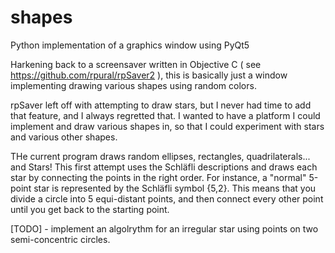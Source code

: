 # shapes
Python implementation of a graphics window using PyQt5

Harkening back to a screensaver written in Objective C ( see https://github.com/rpural/rpSaver2 ), 
this is basically just a window implementing drawing various shapes using random colors.

rpSaver left off with attempting to draw stars, but I never had time to add that feature,
and I always regretted that. I wanted to have a platform I could implement and draw various shapes
in, so that I could experiment with stars and various other shapes.

THe current program draws random ellipses, rectangles, quadrilaterals... and Stars! This first
attempt uses the Schläfli descriptions and draws each star by connecting the points in the right
order. For instance, a "normal" 5-point star is represented by the Schläfli symbol {5,2}. This 
means that you divide a circle into 5 equi-distant points, and then connect every other point
until you get back to the starting point.

[TODO] - implement an algolrythm for an irregular star using points on two semi-concentric circles.
